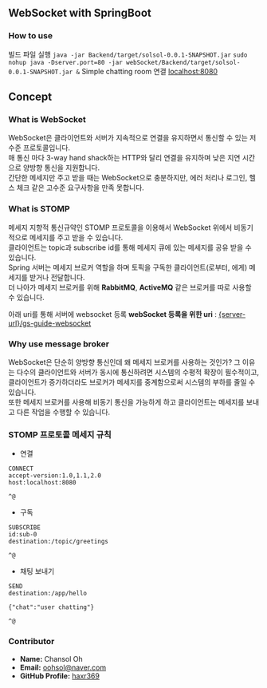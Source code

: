## WebSocket with SpringBoot

### How to use

빌드 파일 실행
`java -jar Backend/target/solsol-0.0.1-SNAPSHOT.jar`
`sudo nohup java -Dserver.port=80 -jar webSocket/Backend/target/solsol-0.0.1-SNAPSHOT.jar &`
Simple chatting room 연결 [localhost:8080](http://localhost:8080) 

## Concept

### What is WebSocket

WebSocket은 클라이언트와 서버가 지속적으로 연결을 유지하면서 통신할 수 있는 저수준 프로토콜입니다. <br/>
매 통신 마다 3-way hand shack하는 HTTP와 달리 연결을 유지하며 낮은 지연 시간으로 양방향 통신을 지원합니다. <br/>
간단한 메세지만 주고 받을 때는 WebSocket으로 충분하지만, 에러 처리나 로그인, 헬스 체크 같은 고수준 요구사항을 만족 못합니다.

### What is STOMP

메세지 지향적 통신규약인 STOMP 프로토콜을 이용해서 WebSocket 위에서 비동기적으로 메세지를 주고 받을 수 있습니다. <br/>
클라이언트는 topic과 subscribe id를 통해 메세지 큐에 있는 메세지를 공유 받을 수 있습니다. <br/>
Spring 서버는 메세지 브로커 역할을 하며 토픽을 구독한 클라이언트(로부터, 에게) 메세지를 받거나 전달합니다. <br/>
더 나아가 메세지 브로커를 위해 **RabbitMQ**, **ActiveMQ** 같은 브로커를 따로 사용할 수 있습니다.

아래 uri를 통해 서버에 websocket 등록
**webSocket 등록을 위한 uri** : [{server-url}/gs-guide-websocket](/gs-guide-websocket)

### Why use message broker

WebSocket은 단순히 양방향 통신인데 왜 메세지 브로커를 사용하는 것인가?
그 이유는 다수의 클라이언트와 서버가 동시에 통신하려면 시스템의 수평적 확장이 필수적이고, 클라이언트가 증가하더라도 브로커가 메세지를 중계함으로써 시스템의 부하를 줄일 수 있습니다. <br/>
또한 메세지 브로커를 사용해 비동기 통신을 가능하게 하고 클라이언트는 메세지를 보내고 다른 작업을 수행할 수 있습니다.  

### STOMP 프로토콜 메세지 규칙

- 연결
```
CONNECT
accept-version:1.0,1.1,2.0
host:localhost:8080

^@
```

- 구독
```
SUBSCRIBE
id:sub-0
destination:/topic/greetings

^@
```

- 채팅 보내기
```
SEND
destination:/app/hello

{"chat":"user chatting"}

^@
```

### Contributor

- **Name:** Chansol Oh
- **Email:** [oohsol@naver.com](mailto:oohsol@naver.com)
- **GitHub Profile:** [haxr369](https://github.com/haxr369?tab=followers)